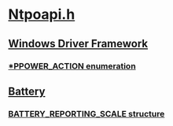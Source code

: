 # [Ntpoapi.h](index.md)
## [Windows Driver Framework](../_wdf/index.md)
### [*PPOWER_ACTION enumeration](../ntpoapi/ne-ntpoapi-ppower_action.md)
## [Battery](../_battery/index.md)
### [BATTERY_REPORTING_SCALE structure](../ntpoapi/ns-ntpoapi-battery_reporting_scale.md)
